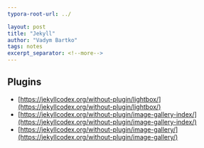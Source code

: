 ```yaml
---
typora-root-url: ../

layout: post
title: "Jekyll"
author: "Vadym Bartko"
tags: notes
excerpt_separator: <!--more-->
---
```


## Plugins
* [https://jekyllcodex.org/without-plugin/lightbox/](https://jekyllcodex.org/without-plugin/lightbox/)
* [https://jekyllcodex.org/without-plugin/image-gallery-index/](https://jekyllcodex.org/without-plugin/image-gallery-index/)
* [https://jekyllcodex.org/without-plugin/image-gallery/](https://jekyllcodex.org/without-plugin/image-gallery/)
